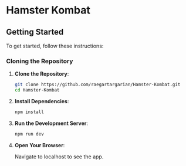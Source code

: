 # Hamster Kombat 

## Getting Started

To get started, follow these instructions:

### Cloning the Repository

1. **Clone the Repository**:

    ```bash
    git clone https://github.com/raegartargarian/Hamster-Kombat.git
    cd Hamster-Kombat
    ```

2. **Install Dependencies**:

    ```bash
    npm install
    ```

3. **Run the Development Server**:

    ```bash
    npm run dev
    ```

4. **Open Your Browser**:

    Navigate to localhost to see the app.